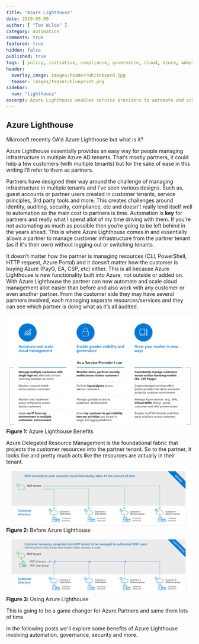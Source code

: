 ```yaml
---
title: "Azure Lighthouse"
date: 2019-08-09
author: [ "Tom Wilde" ]
category: automation
comments: true
featured: true
hidden: false
published: true
tags: [ policy, initiative, compliance, governance, cloud, azure, adoption, framework, lighthouse ]
header:
  overlay_image: images/header/whiteboard.jpg
  teaser: images/teaser/blueprint.png
sidebar:
  nav: "lighthouse"
excerpt: Azure Lighthouse enables service providers to automate and scale
---
```


## Azure Lighthouse

Microsoft recently GA'd Azure Lighthouse but what is it?

Azure Lighthouse essentially provides an easy way for people managing infrastructure in multiple Azure AD tenants. That’s mostly partners, it could help a few customers (with multiple tenants) but for the sake of ease in this writing I’ll refer to them as partners.

Partners have designed their way around the challenge of managing infrastructure in multiple tenants and I’ve seen various designs. Such as, guest accounts or partner users created in customer tenants, service principles, 3rd party tools and more. This creates challenges around identity, auditing, security, compliance, etc and doesn’t really lend itself well to automation so the main cost to partners is time.
Automation is **key** for partners and really what I spend allot of my time driving with them. If you’re not automating as much as possible then you’re going to be left behind in the years ahead. This is where Azure Lighthouse comes in and essentially allows a partner to manage customer infrastructure from the partner tenant (as if it's their own) without logging out or switching tenants. 

It doesn’t matter how the partner is managing resources (CLI, PowerShell, HTTP request, Azure Portal) and it doesn’t matter how the customer is buying Azure (PayG, EA, CSP, etc) either. This is all because Azure Lighthouse is new functionality built into Azure, not outside or added on. With Azure Lighthouse the partner can now automate and scale cloud management allot easier than before and also work with any customer or even another partner. From the customer side they may have several partners involved, each managing separate resources/services and they can see which partner is doing what as it’s all audited.

![Lighthouse Benefits](/automation/lighthouse/lighthouse-benefits.png)
**Figure 1:** Azure Lighthouse Benefits

Azure Delegated Resource Management is the foundational fabric that projects the customer resources into the partner tenant. So to the partner, it looks like and pretty much acts like the resources are actually in their tenant.

![Before Lighthouse](/automation/lighthouse/lighthouse-before.png)
**Figure 2:** Before Azure Lighthouse

![Using Lighthouse](/automation/lighthouse/lighthouse-after.png)
**Figure 3:** Using Azure Lighthouse


This is going to be a game changer for Azure Partners and same them lots of time.

In the following posts we'll explore some benefits of Azure Lighthouse involving automation, governance, security and more.